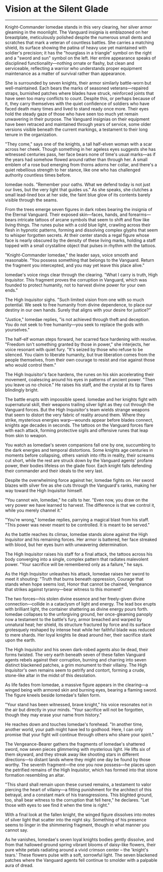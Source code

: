 # Vision at the Silent Glade

---

Knight-Commander Iomedae stands in this very clearing, her silver armor gleaming in the moonlight. The Vanguard insignia is emblazoned on her breastplate, meticulously polished despite the numerous small dents and scratches that mark a veteran of countless battles. She carries a matching shield, its surface showing the patina of heavy use yet maintained with soldier's precision; it has the "hourglass in a triangle" symbol on the right and a "sword and sun" symbol on the left. Her entire appearance speaks of disciplined functionality—nothing ornate or flashy, but clean and serviceable, reflecting a warrior who understands proper equipment maintenance as a matter of survival rather than appearance.

She is surrounded by seven knights, their armor similarly battle-worn but well-maintained. Each bears the marks of seasoned veterans—repaired straps, burnished patches where blades have struck, reinforced joints that have seen too many conflicts to count. Despite this, or perhaps because of it, they carry themselves with the quiet confidence of soldiers who have faced death many times and lived to stand ready once more. Their eyes hold the steady gaze of those who have seen too much yet remain unwavering in their purpose. The Vanguard insignias on their equipment have been retraced and maintained through years of service, some older versions visible beneath the current markings, a testament to their long tenure in the organization.

"They come," says one of the knights, a tall half-elven woman with a scar across her cheek. Though something in her ageless eyes suggests she has witnessed centuries pass, her face bears none of time's usual marks—as if the years had somehow flowed around rather than through her. A small emblem of a rose bud emerging from thorns adorns her collar, and there's a quiet rebellious strength to her stance, like one who has challenged authority countless times before.

Iomedae nods. "Remember your oaths. What we defend today is not just our lives, but the very light that guides us." As she speaks, she clutches a small lead-lined box at her side, the faint blue glow of its contents barely visible through the seams.

From the trees emerge seven figures in dark robes bearing the insignia of the Eternal Vanguard. Their exposed skin—faces, hands, and forearms—bears intricate tattoos of arcane symbols that seem to shift and flow like living things. The runes pulse with a cold blue light, crawling across their flesh in hypnotic patterns, forming and dissolving complex glyphs that seem to whisper forgotten secrets. At their center stands a regal figure whose face is nearly obscured by the density of these living marks, holding a staff topped with a small crystalline object that pulses in rhythm with the tattoos.

"Knight-Commander Iomedae," the leader says, voice smooth and reasonable. "You possess something that belongs to the Vanguard. Return the fragment you intercepted, and you may yet leave this place alive."

Iomedae's voice rings clear through the clearing. "What I carry is truth, High Inquisitor. This fragment proves the corruption in Vanguard, which was founded to protect humanity, not to harvest divine power for your own ends."

The High Inquisitor sighs. "Such limited vision from one with so much potential. We seek to free humanity from divine dependence, to place our destiny in our own hands. Surely that aligns with your desire for justice?"

"Justice," Iomedae replies, "is not achieved through theft and deception. You do not seek to free humanity—you seek to replace the gods with yourselves."

The half-elf woman steps forward, her scarred face hardening with resolve. "Freedom isn't something granted by those in power," she interjects, her voice resonant with quiet fury. "It's seized by those who refuse to be silenced. You claim to liberate humanity, but true liberation comes from the people themselves, from their own courage to resist and rise against those who would control them."

The High Inquisitor's face hardens, the runes on his skin accelerating their movement, coalescing around his eyes in patterns of ancient power. "Then you leave us no choice." He raises his staff, and the crystal at its tip flares blindingly bright.

The battle erupts with impossible speed. Iomedae and her knights fight with supernatural skill, their weapons trailing silver light as they cut through the Vanguard forces. But the High Inquisitor's team wields strange weapons that seem to distort the very fabric of reality around them. Where they strike, mysterious energies warp—wounds appear before blades connect, knights age decades in seconds. The tattoos on the Vanguard forces flare with each attack, forming protective sigils and offensive runes that leap from skin to weapon.

You watch as Iomedae's seven companions fall one by one, succumbing to the dark energies and temporal distortions. Some knights age centuries in moments before collapsing, others vanish into rifts in reality, their screams cut short, while the rest are struck down by the Vanguard agents' profane power, their bodies lifeless on the glade floor. Each knight falls defending their commander and their ideals to the very last.

Despite the overwhelming force against her, Iomedae fights on. Her sword blazes with silver fire as she cuts through the Vanguard's ranks, making her way toward the High Inquisitor himself.

"You cannot win, Iomedae," he calls to her. "Even now, you draw on the very power we have learned to harvest. The difference is that we control it, while you merely channel it."

"You're wrong," Iomedae replies, parrying a magical blast from his staff. "This power was never meant to be controlled. It is meant to be served."

As the battle reaches its climax, Iomedae stands alone against the High Inquisitor and his remaining forces. Her armor is battered, her face streaked with blood, but her eyes burn with unwavering determination.

The High Inquisitor raises his staff for a final attack, the tattoos across his body converging into a single, complex pattern that radiates malevolent power. "Your sacrifice will be remembered only as a failure," he says.

As the High Inquisitor unleashes his attack, Iomedae raises her sword to meet it shouting: "Truth that burns beneath oppression, Courage that stands when hope seems lost, Honor that cannot be chained, Vengeance that strikes against tyranny—bear witness to this moment!"

The two forces—his stolen divine essence and her freely-given divine connection—collide in a cataclysm of light and energy. The lead box erupts with brilliant light, the container shattering as divine energy pours forth. Iomedae collapses to the unforgiving ground, her once-gleaming panoply now a testament to the battle's fury, armor breached and warped by unnatural heat; her shield, its structure fractured by force and its surface grotesquely reshaped by intense heat while her faithful blade was reduced to mere shards. Her loyal knights lie dead around her, their sacrifice stark upon the earth.

The High Inquisitor and his seven dark-robed agents also lie dead, their forms twisted. The very earth beneath seven of these fallen Vanguard agents rebels against their corruption, burning and charring into seven distinct blackened patches, a grim monument to their villainy. The High Inquisitor's own remains seem to petrify and contort, forming a crude, stone-like altar in the midst of this desolation.

As life fades from Iomedae, a massive figure appears in the clearing—a winged being with armored skin and burning eyes, bearing a flaming sword. The figure kneels beside Iomedae's fallen form.

"Your stand has been witnessed, brave knight," his voice resonates not in the air but directly in your minds. "Your sacrifice will not be forgotten, though they may erase your name from history."

He reaches down and touches Iomedae's forehead. "In another time, another world, your path might have led to godhood. Here, I can only promise that your fight will continue through others who share your spirit."

The Vengeance-Bearer gathers the fragments of Iomedae's shattered sword, now seven pieces glimmering with mysterious light. He lifts six of them skyward, and they streak away like shooting stars in different directions—to distant lands where they might one day be found by those worthy. The seventh fragment—the one you now possess—he places upon the petrified remains of the High Inquisitor, which has formed into that stone formation resembling an altar.

"This shard shall remain upon these cursed remains, a testament to valor piercing the heart of villainy—a fitting punishment for the architect of this betrayal, and a constant mark of his transgressions. This blighted ground, too, shall bear witness to the corruption that fell here," he declares. "Let those with eyes to see find it when the time is right."

With a final look at the fallen knight, the winged figure dissolves into motes of silver light that scatter into the night sky. Something of his presence seems to linger in the shimmering fragment, though in what manner you cannot say.

As he vanishes, Iomedae's seven loyal knights bodies gently dissolve, and from that hallowed ground spring vibrant blooms of daisy-like flowers, their pure white petals radiating around a vivid crimson center – the 'knight's tears.' These flowers pulse with a soft, sorrowful light. The seven blackened patches where the Vanguard agents fell continue to smolder with a palpable aura of dread.
